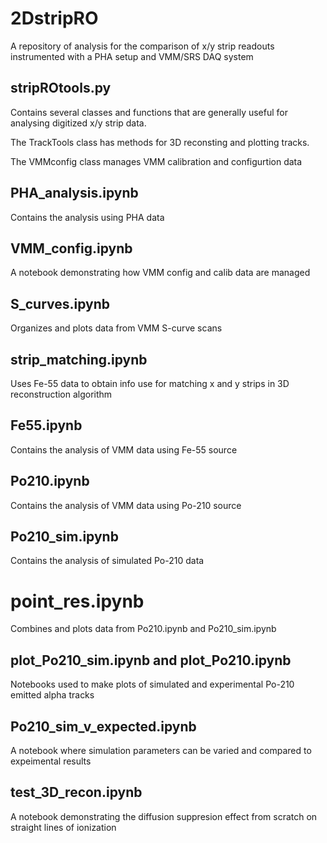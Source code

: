 # 2DstripRO

A repository of analysis for the comparison of x/y strip readouts instrumented with a PHA setup and VMM/SRS DAQ system

## stripROtools.py

Contains several classes and functions that are generally useful for analysing digitized x/y strip data.

The TrackTools class has methods for 3D reconsting and plotting tracks.

The VMMconfig class manages VMM calibration and configurtion data

## PHA_analysis.ipynb

Contains the analysis using PHA data

## VMM_config.ipynb

A notebook demonstrating how VMM config and calib data are managed

## S_curves.ipynb

Organizes and plots data from VMM S-curve scans

## strip_matching.ipynb

Uses Fe-55 data to obtain info use for matching x and y strips in 3D reconstruction algorithm

## Fe55.ipynb

Contains the analysis of VMM data using Fe-55 source

## Po210.ipynb

Contains the analysis of VMM data using Po-210 source

## Po210_sim.ipynb

Contains the analysis of simulated Po-210 data

# point_res.ipynb

Combines and plots data from Po210.ipynb and Po210_sim.ipynb

## plot_Po210_sim.ipynb and plot_Po210.ipynb
Notebooks used to make plots of simulated and experimental Po-210 emitted alpha tracks

## Po210_sim_v_expected.ipynb

A notebook where simulation parameters can be varied and compared to expeimental results

## test_3D_recon.ipynb

A notebook demonstrating the diffusion suppresion effect from scratch on straight lines of ionization

